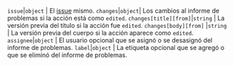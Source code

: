 `issue`|`object` | El [issue](/rest/reference/issues) mismo. `changes`|`object`| Los cambios al informe de problemas si la acción está como `edited`. `changes[title][from]`|`string` | La versión previa del título si la acción fue `edited`. `changes[body][from]` |`string` | La versión previa del cuerpo si la acción aparece como `edited`. `assignee`|`object` | El usuario opcional que se asignó o se desasignó del informe de problemas. `label`|`object` | La etiqueta opcional que se agregó o que se eliminó del informe de problemas.
